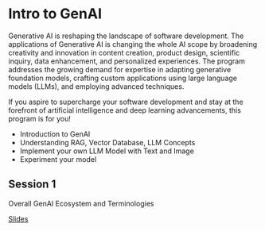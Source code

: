 # Intro to GenAI

Generative AI is reshaping the landscape of software development. The applications of Generative AI is changing the whole AI scope by broadening creativity and innovation in content creation, product design, scientific inquiry, data enhancement, and personalized experiences. The program addresses the growing demand for expertise in adapting generative foundation models, crafting custom applications using large language models (LLMs), and employing advanced techniques.

If you aspire to supercharge your software development and stay at the forefront of artificial intelligence and deep learning advancements, this program is for you!

- Introduction to GenAI
- Understanding RAG, Vector Database, LLM Concepts
- Implement your own LLM Model with Text and Image
- Experiment your model




## Session 1

Overall GenAI Ecosystem and Terminologies

[Slides](https://docs.google.com/presentation/d/1ctnZc8YuG2IkLR9VGLaODZBlFmsVXYkfIz1W-Xk16RY/pub?start=false&loop=false&delayms=3000)
